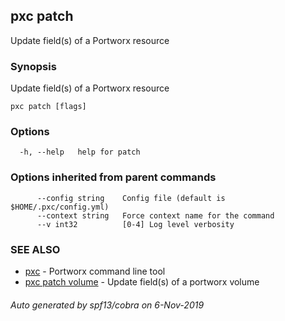 ## pxc patch

Update field(s) of a Portworx resource

### Synopsis

Update field(s) of a Portworx resource

```
pxc patch [flags]
```

### Options

```
  -h, --help   help for patch
```

### Options inherited from parent commands

```
      --config string    Config file (default is $HOME/.pxc/config.yml)
      --context string   Force context name for the command
      --v int32          [0-4] Log level verbosity
```

### SEE ALSO

* [pxc](pxc.md)	 - Portworx command line tool
* [pxc patch volume](pxc_patch_volume.md)	 - Update field(s) of a portworx volume

###### Auto generated by spf13/cobra on 6-Nov-2019
